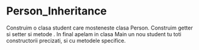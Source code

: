 # Person_Inheritance

Construim o clasa student care mosteneste clasa Person.
Construim getter si setter si metode .
In final apelam in clasa Main un nou student tu toti constructorii precizati, si cu metodele specifice.
